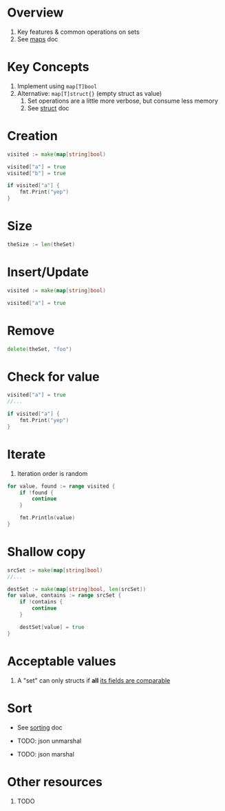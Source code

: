 # Overview
1. Key features & common operations on sets
1. See [maps](./collections.maps.md) doc


# Key Concepts
1. Implement using `map[T]bool`
1. Alternative: `map[T]struct{}` (empty struct as value)
    1. Set operations are a little more verbose, but consume less memory
    1. See [struct](./structs.md) doc


# Creation
```go
visited := make(map[string]bool)

visited["a"] = true
visited["b"] = true

if visited["a"] {
    fmt.Print("yep")
}
```


# Size
```go
theSize := len(theSet)
```


# Insert/Update
```go
visited := make(map[string]bool)

visited["a"] = true
```

# Remove
```go
delete(theSet, "foo")
```


# Check for value
```go
visited["a"] = true
//...

if visited["a"] {
    fmt.Print("yep")
}
```


# Iterate
1. Iteration order is random
```go
for value, found := range visited {
    if !found {
        continue
    }

    fmt.Println(value)
}
```


# Shallow copy
```go
srcSet := make(map[string]bool)
//...

destSet := make(map[string]bool, len(srcSet))
for value, contains := range srcSet {
    if !contains {
        continue
    }

    destSet[value] = true
}
```


# Acceptable values
1. A "set" can only structs if **all** [its fields are comparable](https://xgo.dev/ref/spec#Comparison_operators)


# Sort
- See [sorting](./sorting.md) doc


- TODO: json unmarshal
- TODO: json marshal

# Other resources
1. TODO

